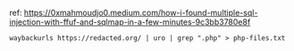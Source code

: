 
ref: https://0xmahmoudjo0.medium.com/how-i-found-multiple-sql-injection-with-ffuf-and-sqlmap-in-a-few-minutes-9c3bb3780e8f

`waybackurls https://redacted.org/ | uro | grep ".php" > php-files.txt`

